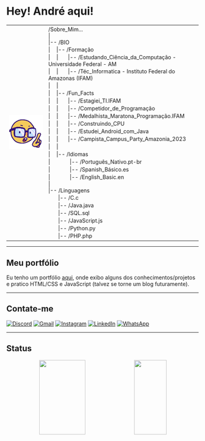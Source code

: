 # Hey! André aqui!

<table>  <tr>
  <td>
    <img src="nerd_emoji!.png" alt="Nerd Emoji" style="width:200px">
  </td>
  <td>
    /Sobre_Mim... <br>
    | <br>
    |-- /BIO <br>
    |ㅤ |-- /Formação <br>
    |ㅤ |ㅤㅤ|-- /Estudando_Ciência_da_Computação - Universidade Federal - AM<br>
    |ㅤ |ㅤㅤ|-- /Téc_Informatica - Instituto Federal do Amazonas (IFAM) <br>
    |ㅤ | <br>
    |ㅤ |-- /Fun_Facts <br>
    |ㅤ |ㅤㅤ|-- /Estagiei_TI.IFAM <br>
    |ㅤ |ㅤㅤ|-- /Competidor_de_Programação <br>
    |ㅤ |ㅤㅤ|-- /Medalhista_Maratona_Programação.IFAM <br>
    |ㅤ |ㅤㅤ|-- /Construindo_CPU <br>
    |ㅤ |ㅤㅤ|-- /Estudei_Android_com_Java <br>
    |ㅤ |ㅤㅤ|-- /Campista_Campus_Party_Amazonia_2023 <br>
    |ㅤ | <br>
    |ㅤ |-- /Idiomas <br>
    |ㅤㅤㅤㅤ|-- /Português_Nativo.pt-br <br>
    |ㅤㅤㅤㅤ|-- /Spanish_Básico.es <br>
    |ㅤㅤㅤㅤ|-- /English_Basic.en <br>
    | <br>
    |-- /Linguagens <br>
    ㅤㅤ|-- /C.c <br>
    ㅤㅤ|-- /Java.java <br>
    ㅤㅤ|-- /SQL.sql <br>
    ㅤㅤ|-- /JavaScript.js <br>
    ㅤㅤ|-- /Python.py <br>
    ㅤㅤ|-- /PHP.php <br>
  </td>
</table>

---

## Meu portfólio

Eu tenho um portfólio [aqui](https://andrekaled.vercel.app/), onde exibo alguns dos conhecimentos/projetos e pratico HTML/CSS e JavaScript (talvez se torne um blog futuramente).

---

## Contate-me

[![Discord](https://img.shields.io/badge/Discord-%235865F2.svg?style=for-the-badge&logo=discord&logoColor=white)](https://discord.com/channels/@me/756650873073041428) [![Gmail](https://img.shields.io/badge/Gmail-D14836?style=for-the-badge&logo=gmail&logoColor=white)](mailto:andrekaled9@gmail.com) [![Instagram](https://img.shields.io/badge/Instagram-%23E4405F.svg?style=for-the-badge&logo=Instagram&logoColor=white)](https://instagram.com/andre.kaled) [![LinkedIn](https://img.shields.io/badge/linkedin-%230077B5.svg?style=for-the-badge&logo=linkedin&logoColor=white)](https://www.linkedin.com/in/andr%C3%A9-kaled) [![WhatsApp](https://img.shields.io/badge/WhatsApp-25D366?style=for-the-badge&logo=whatsapp&logoColor=white)](https://wa.me/92994392152)

---

## Status

<div align="center">
  <img width='49%' height=195px src='https://leetcard.jacoblin.cool/andrekaled9?theme=nord&font=Abel'>
  <img width='41%' height=195px src='https://github-readme-stats.vercel.app/api/top-langs/?username=AndreKaled&layout=compact&theme=tokyonight&locale=pt-br'>
</div>
